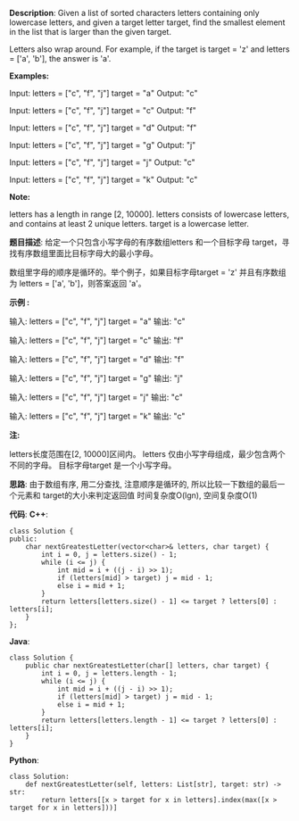 __Description__:
Given a list of sorted characters letters containing only lowercase letters, and given a target letter target, find the smallest element in the list that is larger than the given target.

Letters also wrap around. For example, if the target is target = 'z' and letters = ['a', 'b'], the answer is 'a'.

__Examples:__

Input:
letters = ["c", "f", "j"]
target = "a"
Output: "c"

Input:
letters = ["c", "f", "j"]
target = "c"
Output: "f"

Input:
letters = ["c", "f", "j"]
target = "d"
Output: "f"

Input:
letters = ["c", "f", "j"]
target = "g"
Output: "j"

Input:
letters = ["c", "f", "j"]
target = "j"
Output: "c"

Input:
letters = ["c", "f", "j"]
target = "k"
Output: "c"

__Note:__

letters has a length in range [2, 10000].
letters consists of lowercase letters, and contains at least 2 unique letters.
target is a lowercase letter.

__题目描述__:
给定一个只包含小写字母的有序数组letters 和一个目标字母 target，寻找有序数组里面比目标字母大的最小字母。

数组里字母的顺序是循环的。举个例子，如果目标字母target = 'z' 并且有序数组为 letters = ['a', 'b']，则答案返回 'a'。

__示例 :__

输入:
letters = ["c", "f", "j"]
target = "a"
输出: "c"

输入:
letters = ["c", "f", "j"]
target = "c"
输出: "f"

输入:
letters = ["c", "f", "j"]
target = "d"
输出: "f"

输入:
letters = ["c", "f", "j"]
target = "g"
输出: "j"

输入:
letters = ["c", "f", "j"]
target = "j"
输出: "c"

输入:
letters = ["c", "f", "j"]
target = "k"
输出: "c"

__注:__

letters长度范围在[2, 10000]区间内。
letters 仅由小写字母组成，最少包含两个不同的字母。
目标字母target 是一个小写字母。


__思路__:
由于数组有序, 用二分查找, 注意顺序是循环的, 所以比较一下数组的最后一个元素和 target的大小来判定返回值
时间复杂度O(lgn), 空间复杂度O(1)

__代码__:
__C++__:
```
class Solution {
public:
    char nextGreatestLetter(vector<char>& letters, char target) {
        int i = 0, j = letters.size() - 1;
        while (i <= j) {
            int mid = i + ((j - i) >> 1);
            if (letters[mid] > target) j = mid - 1;
            else i = mid + 1;
        }
        return letters[letters.size() - 1] <= target ? letters[0] : letters[i];
    }
};
```

__Java__:
```
class Solution {
    public char nextGreatestLetter(char[] letters, char target) {
        int i = 0, j = letters.length - 1;
        while (i <= j) {
            int mid = i + ((j - i) >> 1);
            if (letters[mid] > target) j = mid - 1;
            else i = mid + 1;
        }
        return letters[letters.length - 1] <= target ? letters[0] : letters[i];
    }
}
```

__Python__:
```
class Solution:
    def nextGreatestLetter(self, letters: List[str], target: str) -> str:
        return letters[[x > target for x in letters].index(max([x > target for x in letters]))]
```